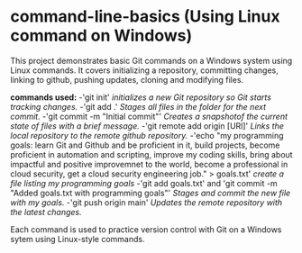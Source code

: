 # command-line-basics (Using Linux command on Windows)

This project demonstrates basic Git commands on a Windows system using Linux commands. It covers initializing a repository, committing changes, linking to github, pushing updates, cloning and modifying files.

**commands used:**
-'git init'
*initializes a new Git repository so Git starts tracking changes.*
-'git add .'
*Stages all files in the folder for the next commit.*
-'git commit -m "Initial commit"' 
*Creates a snapshotof the current state of files with a brief message.*
-'git remote add origin [URl]'
*Links the local repository to the remote github repository.*
-'echo "my programming goals: learn Git and Github and be proficient in it, build projects, become proficient in automation and scripting, improve my coding skills, bring about impactful and positive improvemnet to the world, become a professional in cloud security, get a cloud security engineering job." > goals.txt'
*create a file listing my programming goals*
-'git add goals.txt' and 'git commit -m "Added goals.txt with programming goals"'
*Stages and commit the new file with my goals.*
-'git push origin main'
*Updates the remote repository with the latest changes.*

Each command is used to practice version control with Git on a Windows sytem using Linux-style commands.
